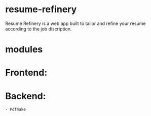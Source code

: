 # resume-refinery
Resume Refinery is a  web app built to tailor and refine your resume according to the job discription.


# modules

# Frontend:
    

# Backend: 
    - Pdfmake